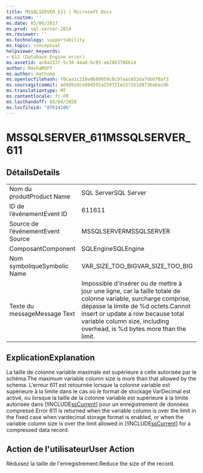 ```yaml
---
title: MSSQLSERVER_611 | Microsoft Docs
ms.custom: ''
ms.date: 03/06/2017
ms.prod: sql-server-2014
ms.reviewer: ''
ms.technology: supportability
ms.topic: conceptual
helpviewer_keywords:
- 611 (Database Engine error)
ms.assetid: ac6a213f-5c38-44ad-bc85-a62863786614
author: MashaMSFT
ms.author: mathoma
ms.openlocfilehash: f0caa1c218e8b80059c0c97aac652da7db870af3
ms.sourcegitcommit: ad4d92dce894592a259721a1571b1d8736abacdb
ms.translationtype: MT
ms.contentlocale: fr-FR
ms.lasthandoff: 08/04/2020
ms.locfileid: "87614106"
---
```

# <a name="mssqlserver_611"></a><span data-ttu-id="e8216-102">MSSQLSERVER_611</span><span class="sxs-lookup"><span data-stu-id="e8216-102">MSSQLSERVER_611</span></span>
    
## <a name="details"></a><span data-ttu-id="e8216-103">Détails</span><span class="sxs-lookup"><span data-stu-id="e8216-103">Details</span></span>  
  
|||  
|-|-|  
|<span data-ttu-id="e8216-104">Nom du produit</span><span class="sxs-lookup"><span data-stu-id="e8216-104">Product Name</span></span>|<span data-ttu-id="e8216-105">SQL Server</span><span class="sxs-lookup"><span data-stu-id="e8216-105">SQL Server</span></span>|  
|<span data-ttu-id="e8216-106">ID de l’événement</span><span class="sxs-lookup"><span data-stu-id="e8216-106">Event ID</span></span>|<span data-ttu-id="e8216-107">611</span><span class="sxs-lookup"><span data-stu-id="e8216-107">611</span></span>|  
|<span data-ttu-id="e8216-108">Source de l’événement</span><span class="sxs-lookup"><span data-stu-id="e8216-108">Event Source</span></span>|<span data-ttu-id="e8216-109">MSSQLSERVER</span><span class="sxs-lookup"><span data-stu-id="e8216-109">MSSQLSERVER</span></span>|  
|<span data-ttu-id="e8216-110">Composant</span><span class="sxs-lookup"><span data-stu-id="e8216-110">Component</span></span>|<span data-ttu-id="e8216-111">SQLEngine</span><span class="sxs-lookup"><span data-stu-id="e8216-111">SQLEngine</span></span>|  
|<span data-ttu-id="e8216-112">Nom symbolique</span><span class="sxs-lookup"><span data-stu-id="e8216-112">Symbolic Name</span></span>|<span data-ttu-id="e8216-113">VAR_SIZE_TOO_BIG</span><span class="sxs-lookup"><span data-stu-id="e8216-113">VAR_SIZE_TOO_BIG</span></span>|  
|<span data-ttu-id="e8216-114">Texte du message</span><span class="sxs-lookup"><span data-stu-id="e8216-114">Message Text</span></span>|<span data-ttu-id="e8216-115">Impossible d'insérer ou de mettre à jour une ligne, car la taille totale de colonne variable, surcharge comprise, dépasse la limite de %d octets.</span><span class="sxs-lookup"><span data-stu-id="e8216-115">Cannot insert or update a row because total variable column size, including overhead, is %d bytes more than the limit.</span></span>|  
  
## <a name="explanation"></a><span data-ttu-id="e8216-116">Explication</span><span class="sxs-lookup"><span data-stu-id="e8216-116">Explanation</span></span>  
 <span data-ttu-id="e8216-117">La taille de colonne variable maximale est supérieure à celle autorisée par le schéma.</span><span class="sxs-lookup"><span data-stu-id="e8216-117">The maximum variable column size is more than that allowed by the schema.</span></span> <span data-ttu-id="e8216-118">L'erreur 611 est retournée lorsque la colonne variable est supérieure à la limite dans le cas où le format de stockage VarDecimal est activé, ou lorsque la taille de la colonne variable est supérieure à la limite autorisée dans [!INCLUDE[ssCurrent](../../includes/sscurrent-md.md)] pour un enregistrement de données compressé.</span><span class="sxs-lookup"><span data-stu-id="e8216-118">Error 611 is returned when the variable column is over the limit in the fixed case when vardecimal storage format is enabled, or when the variable column size is over the limit allowed in [!INCLUDE[ssCurrent](../../includes/sscurrent-md.md)] for a compressed data record.</span></span>  
  
## <a name="user-action"></a><span data-ttu-id="e8216-119">Action de l'utilisateur</span><span class="sxs-lookup"><span data-stu-id="e8216-119">User Action</span></span>  
 <span data-ttu-id="e8216-120">Réduisez la taille de l'enregistrement.</span><span class="sxs-lookup"><span data-stu-id="e8216-120">Reduce the size of the record.</span></span>  
  
  
